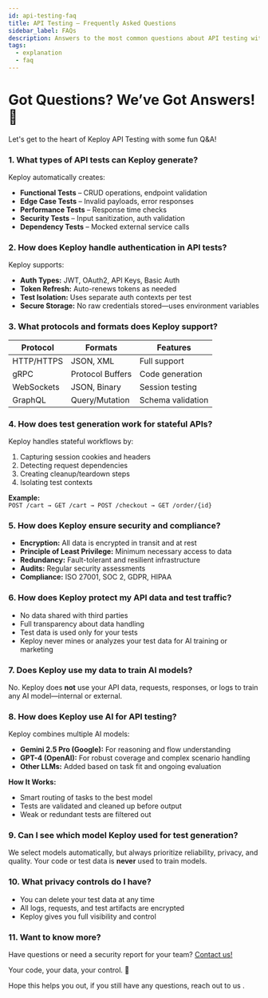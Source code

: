 ```yaml
---
id: api-testing-faq
title: API Testing – Frequently Asked Questions
sidebar_label: FAQs
description: Answers to the most common questions about API testing with Keploy.
tags:
  - explanation
  - faq
---
```


# Got Questions? We’ve Got Answers! 🚀

Let's get to the heart of Keploy API Testing with some fun Q&A!

### 1. What types of API tests can Keploy generate?

Keploy automatically creates:

- **Functional Tests** – CRUD operations, endpoint validation
- **Edge Case Tests** – Invalid payloads, error responses
- **Performance Tests** – Response time checks
- **Security Tests** – Input sanitization, auth validation
- **Dependency Tests** – Mocked external service calls

### 2. How does Keploy handle authentication in API tests?

Keploy supports:

- **Auth Types:** JWT, OAuth2, API Keys, Basic Auth
- **Token Refresh:** Auto-renews tokens as needed
- **Test Isolation:** Uses separate auth contexts per test
- **Secure Storage:** No raw credentials stored—uses environment variables

### 3. What protocols and formats does Keploy support?

| Protocol   | Formats          | Features          |
| ---------- | ---------------- | ----------------- |
| HTTP/HTTPS | JSON, XML        | Full support      |
| gRPC       | Protocol Buffers | Code generation   |
| WebSockets | JSON, Binary     | Session testing   |
| GraphQL    | Query/Mutation   | Schema validation |

### 4. How does test generation work for stateful APIs?

Keploy handles stateful workflows by:

1. Capturing session cookies and headers
2. Detecting request dependencies
3. Creating cleanup/teardown steps
4. Isolating test contexts

**Example:**  
`POST /cart → GET /cart → POST /checkout → GET /order/{id}`

### 5. How does Keploy ensure security and compliance?

- **Encryption:** All data is encrypted in transit and at rest
- **Principle of Least Privilege:** Minimum necessary access to data
- **Redundancy:** Fault-tolerant and resilient infrastructure
- **Audits:** Regular security assessments
- **Compliance:** ISO 27001, SOC 2, GDPR, HIPAA

### 6. How does Keploy protect my API data and test traffic?

- No data shared with third parties
- Full transparency about data handling
- Test data is used only for your tests
- Keploy never mines or analyzes your test data for AI training or marketing

### 7. Does Keploy use my data to train AI models?

No. Keploy does **not** use your API data, requests, responses, or logs to train any AI model—internal or external.

### 8. How does Keploy use AI for API testing?

Keploy combines multiple AI models:

- **Gemini 2.5 Pro (Google):** For reasoning and flow understanding
- **GPT-4 (OpenAI):** For robust coverage and complex scenario handling
- **Other LLMs:** Added based on task fit and ongoing evaluation

**How It Works:**

- Smart routing of tasks to the best model
- Tests are validated and cleaned up before output
- Weak or redundant tests are filtered out

### 9. Can I see which model Keploy used for test generation?

We select models automatically, but always prioritize reliability, privacy, and quality. Your code or test data is **never** used to train models.

### 10. What privacy controls do I have?

- You can delete your test data at any time
- All logs, requests, and test artifacts are encrypted
- Keploy gives you full visibility and control

### 11. Want to know more?

Have questions or need a security report for your team? [Contact us!](mailto:support@keploy.io)

Your code, your data, your control. 🔐

Hope this helps you out, if you still have any questions, reach out to us .
